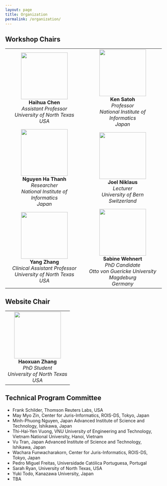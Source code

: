 ```yaml
---
layout: page
title: Organization 
permalink: /organization/
---
```




## **Workshop Chairs**
<table style="width: 100%;">
  <tr>
    <td align="center" style="width: 50%;">
      <img src="../figures/haihua-chen.jpg" width="150"><br>
      <strong>Haihua Chen</strong><br>
      <em>Assistant Professor</em><br>
      <em>University of North Texas</em><br>
      <em>USA</em>
    </td>
    <td align="center" style="width: 50%;">
      <img src="../figures/SatohK-C.jpg" width="150"><br>
      <strong>Ken Satoh</strong><br>
      <em>Professor</em><br>
      <em>National Institute of Informatics</em><br>
      <em>Japan</em>
    </td>
  </tr>
  <tr>
    <td align="center" style="width: 50%;">
      <img src="../figures/thanh.jpg" width="150"><br>
      <strong>Nguyen Ha Thanh</strong><br>
      <em>Researcher</em><br>
      <em>National Institute of Informatics</em><br>
      <em>Japan</em>
    </td>
    <td align="center" style="width: 50%;">
      <img src="../figures/joel.jpg" width="150"><br>
      <strong>Joel Niklaus</strong><br>
      <em>Lecturer</em><br>
      <em>University of Bern</em><br>
      <em>Switzerland</em>
    </td>
  </tr>
  <tr>
    <td align="center" style="width: 50%;">
      <img src="../figures/Yang Zhang.jpg" width="150"><br>
      <strong>Yang Zhang</strong><br>
      <em>Clinical Assistant Professor</em><br>
      <em>University of North Texas</em><br>
      <em>USA</em>
    </td>
    <td align="center" style="width: 50%;">
      <img src="../figures/sabine_wehnert.jpg" width="150"><br>
      <strong>Sabine Wehnert</strong><br>
      <em>PhD Candidate</em><br>
      <em>Otto von Guericke University Magdeburg</em><br>
      <em>Germany</em>
    </td>
  </tr>
</table>




## **Website Chair**

<table style="width: auto;">
  <tr>
    <td align="center">
      <img src="../figures/haoxuan.png" width="150"><br>
      <strong>Haoxuan Zhang</strong><br>
      <em>PhD Student</em><br>
      <em>University of North Texas</em><br>
      <em>USA</em>
    </td>
  </tr>
</table>








## **Technical Program Committee**
- Frank Schilder, Thomson Reuters Labs, USA
- May Myo Zin, Center for Juris-Informatics, ROIS-DS, Tokyo, Japan
- Minh-Phuong Nguyen, Japan Advanced Institute of Science and Technology, Ishikawa, Japan
- Thi-Hai-Yen Vuong, VNU University of Engineering and Technology, Vietnam National University, Hanoi, Vietnam
- Vu Tran, Japan Advanced Institute of Science and Technology, Ishikawa, Japan
- Wachara Funwacharakorn, Center for Juris-Informatics, ROIS-DS, Tokyo, Japan
- Pedro Miguel Freitas, Universidade Católica Portuguesa, Portugal
- Sarah Ryan, University of North Texas, USA
- Yuki Todo, Kanazawa University, Japan
- TBA




